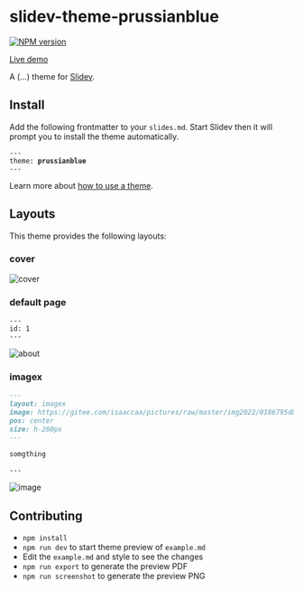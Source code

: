 # slidev-theme-prussianblue

[![NPM version](https://img.shields.io/npm/v/slidev-theme-prussianblue?color=3AB9D4&label=)](https://www.npmjs.com/package/slidev-theme-prussianblue)

[Live demo](https://slidev-theme-prussianblue.netlify.app)

A (...) theme for [Slidev](https://github.com/slidevjs/slidev).

<!--
  Learn more about how to write a theme:
  https://sli.dev/themes/write-a-theme.html
--->

<!--
  run `npm run dev` to check out the slides for more details of how to start writing a theme
-->

<!--
  Put some screenshots here to demonstrate your theme

  Live demo: [...]
-->

## Install

Add the following frontmatter to your `slides.md`. Start Slidev then it will prompt you to install the theme automatically.

<pre><code>---
theme: <b>prussianblue</b>
---</code></pre>

Learn more about [how to use a theme](https://sli.dev/themes/use).

## Layouts

This theme provides the following layouts:

### cover

![cover](https://gitee.com/isaaccaa/pictures/raw/master/img2022/202202092227812.png)

### default page

```
---
id: 1
---
```

![about](https://gitee.com/isaaccaa/pictures/raw/master/img2022/202202092228011.png)

### imagex

```markdown
---
layout: imagex
image: https://gitee.com/isaaccaa/pictures/raw/master/img2022/0186795d843896a8012060be1cbe75.jpg
pos: center
size: h-260px
---

somgthing

---
```

![image](https://gitee.com/isaaccaa/pictures/raw/master/img2022/202202092228813.png)

## Contributing

- `npm install`
- `npm run dev` to start theme preview of `example.md`
- Edit the `example.md` and style to see the changes
- `npm run export` to generate the preview PDF
- `npm run screenshot` to generate the preview PNG
